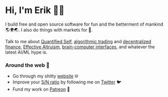 # Hi, I'm Erik 👋🏼

I build free and open source software for fun and the betterment of mankind 🌎🌍🌏. I also do things with markets for 💸.

Talk to me about [Quantified Self](https://en.wikipedia.org/wiki/Quantified_self), [algorithmic trading](https://en.wikipedia.org/wiki/Algorithmic_trading) and [decentralized finance](https://defipulse.com/), [Effective Altruism](https://en.wikipedia.org/wiki/Effective_altruism), [brain-computer interfaces](https://en.wikipedia.org/wiki/Brain%E2%80%93computer_interface), and whatever the latest AI/ML hype is.

### Around the web 🧭

 - Go through my shitty [website](https://erik.bjareholt.com) 🌐
 - Improve your [S/N ratio](https://en.wikipedia.org/wiki/Signal-to-noise_ratio) by following me on [Twitter](https://twitter.com/ErikBjare) 🐦
 - Fund my work on [Patreon](https://patreon.com/ErikBjare) 🥰
